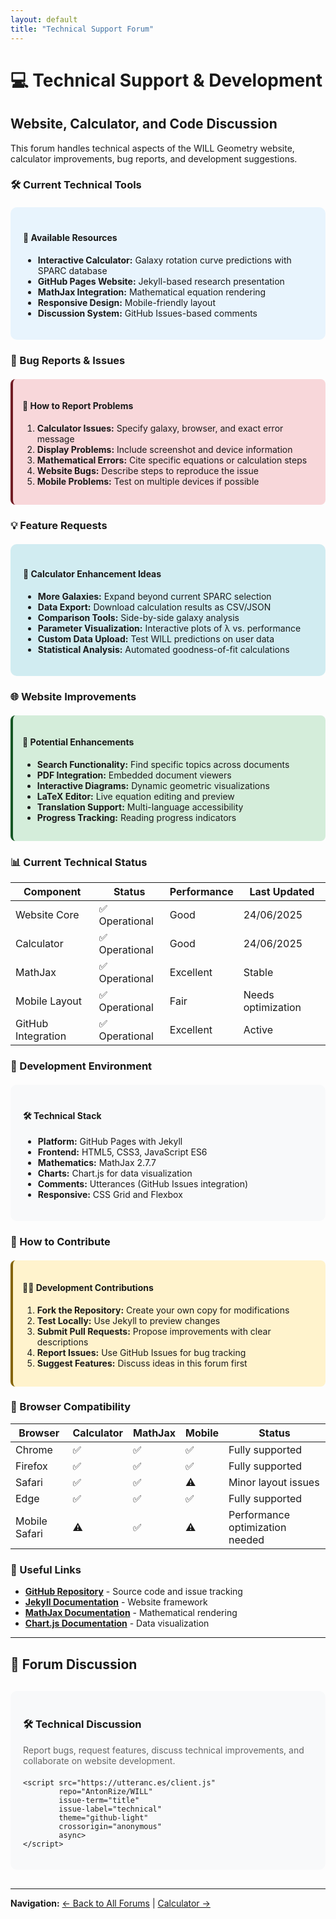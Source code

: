 ```yaml
---
layout: default
title: "Technical Support Forum"
---
```


# 💻 Technical Support & Development

## Website, Calculator, and Code Discussion

This forum handles technical aspects of the WILL Geometry website, calculator improvements, bug reports, and development suggestions.

### 🛠️ Current Technical Tools

<div style="background: #e8f4fd; padding: 20px; border-radius: 10px; margin: 20px 0;">
    <h4>🔧 Available Resources</h4>
    <ul>
        <li><strong>Interactive Calculator:</strong> Galaxy rotation curve predictions with SPARC database</li>
        <li><strong>GitHub Pages Website:</strong> Jekyll-based research presentation</li>
        <li><strong>MathJax Integration:</strong> Mathematical equation rendering</li>
        <li><strong>Responsive Design:</strong> Mobile-friendly layout</li>
        <li><strong>Discussion System:</strong> GitHub Issues-based comments</li>
    </ul>
</div>

### 🐛 Bug Reports & Issues

<div style="background: #f8d7da; padding: 15px; border-radius: 8px; border-left: 4px solid #721c24; margin: 20px 0;">
    <h4>🚨 How to Report Problems</h4>
    <ol>
        <li><strong>Calculator Issues:</strong> Specify galaxy, browser, and exact error message</li>
        <li><strong>Display Problems:</strong> Include screenshot and device information</li>
        <li><strong>Mathematical Errors:</strong> Cite specific equations or calculation steps</li>
        <li><strong>Website Bugs:</strong> Describe steps to reproduce the issue</li>
        <li><strong>Mobile Problems:</strong> Test on multiple devices if possible</li>
    </ol>
</div>

### 💡 Feature Requests

<div style="background: #d1ecf1; padding: 20px; border-radius: 10px; margin: 20px 0;">
    <h4>🚀 Calculator Enhancement Ideas</h4>
    <ul>
        <li><strong>More Galaxies:</strong> Expand beyond current SPARC selection</li>
        <li><strong>Data Export:</strong> Download calculation results as CSV/JSON</li>
        <li><strong>Comparison Tools:</strong> Side-by-side galaxy analysis</li>
        <li><strong>Parameter Visualization:</strong> Interactive plots of λ vs. performance</li>
        <li><strong>Custom Data Upload:</strong> Test WILL predictions on user data</li>
        <li><strong>Statistical Analysis:</strong> Automated goodness-of-fit calculations</li>
    </ul>
</div>

### 🌐 Website Improvements

<div style="background: #d4edda; padding: 15px; border-radius: 8px; border-left: 4px solid #155724; margin: 20px 0;">
    <h4>📱 Potential Enhancements</h4>
    <ul>
        <li><strong>Search Functionality:</strong> Find specific topics across documents</li>
        <li><strong>PDF Integration:</strong> Embedded document viewers</li>
        <li><strong>Interactive Diagrams:</strong> Dynamic geometric visualizations</li>
        <li><strong>LaTeX Editor:</strong> Live equation editing and preview</li>
        <li><strong>Translation Support:</strong> Multi-language accessibility</li>
        <li><strong>Progress Tracking:</strong> Reading progress indicators</li>
    </ul>
</div>

### 📊 Current Technical Status

| Component | Status | Performance | Last Updated |
|-----------|--------|-------------|--------------|
| Website Core | ✅ Operational | Good | 24/06/2025 |
| Calculator | ✅ Operational | Good | 24/06/2025 |
| MathJax | ✅ Operational | Excellent | Stable |
| Mobile Layout | ✅ Operational | Fair | Needs optimization |
| GitHub Integration | ✅ Operational | Excellent | Active |

### 🔧 Development Environment

<div style="background: #f8f9fa; padding: 20px; border-radius: 10px; margin: 20px 0;">
    <h4>🛠️ Technical Stack</h4>
    <ul>
        <li><strong>Platform:</strong> GitHub Pages with Jekyll</li>
        <li><strong>Frontend:</strong> HTML5, CSS3, JavaScript ES6</li>
        <li><strong>Mathematics:</strong> MathJax 2.7.7</li>
        <li><strong>Charts:</strong> Chart.js for data visualization</li>
        <li><strong>Comments:</strong> Utterances (GitHub Issues integration)</li>
        <li><strong>Responsive:</strong> CSS Grid and Flexbox</li>
    </ul>
</div>

### 🤝 How to Contribute

<div style="background: #fff3cd; padding: 15px; border-radius: 8px; border-left: 4px solid #856404; margin: 20px 0;">
    <h4>👨‍💻 Development Contributions</h4>
    <ol>
        <li><strong>Fork the Repository:</strong> Create your own copy for modifications</li>
        <li><strong>Test Locally:</strong> Use Jekyll to preview changes</li>
        <li><strong>Submit Pull Requests:</strong> Propose improvements with clear descriptions</li>
        <li><strong>Report Issues:</strong> Use GitHub Issues for bug tracking</li>
        <li><strong>Suggest Features:</strong> Discuss ideas in this forum first</li>
    </ol>
</div>

### 📱 Browser Compatibility

| Browser | Calculator | MathJax | Mobile | Status |
|---------|------------|---------|--------|--------|
| Chrome | ✅ | ✅ | ✅ | Fully supported |
| Firefox | ✅ | ✅ | ✅ | Fully supported |
| Safari | ✅ | ✅ | ⚠️ | Minor layout issues |
| Edge | ✅ | ✅ | ✅ | Fully supported |
| Mobile Safari | ⚠️ | ✅ | ⚠️ | Performance optimization needed |

### 🔗 Useful Links

- **[GitHub Repository](https://github.com/AntonRize/WILL)** - Source code and issue tracking
- **[Jekyll Documentation](https://jekyllrb.com/docs/)** - Website framework
- **[MathJax Documentation](https://docs.mathjax.org/)** - Mathematical rendering
- **[Chart.js Documentation](https://www.chartjs.org/docs/)** - Data visualization

---

## 💬 Forum Discussion

<div style="background: #f8f9fa; padding: 20px; border-radius: 10px; margin: 30px 0;">
    <h3>🛠️ Technical Discussion</h3>
    <p style="color: #666; margin-bottom: 20px;">
        Report bugs, request features, discuss technical improvements, and collaborate on website development.
    </p>
    
    <script src="https://utteranc.es/client.js"
            repo="AntonRize/WILL"
            issue-term="title"
            issue-label="technical"
            theme="github-light"
            crossorigin="anonymous"
            async>
    </script>
</div>

---

**Navigation:** [← Back to All Forums](/WILL/discussions/) | [Calculator →](/WILL/calculator/)